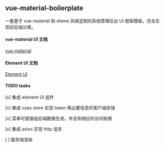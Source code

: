 ## vue-material-boilerplate

一套基于 vue-material 和 eleme 风格定制的系统管理后台 UI 框架模板，完全实现前后端分离。


#### vue-material UI 文档

[vue-material](http://vuematerial.io/releases/v0.7.1/#/)

#### Element UI 文档

[Element UI](http://element.eleme.io/#/zh-CN/component/quickstart)


#### TODO tasks

[x] 集成 element UI 组件

[x] 集成 vuex store 实现 token 等必要信息的客户端存储

[x] 菜单可直接由后端数据生成，并且有相应的访问权限

[x] 集成 axios 实现 http 请求

[ ] 服务端渲染
